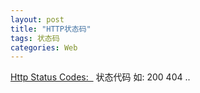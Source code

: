 ```yaml
---
layout: post
title: "HTTP状态码"
tags: 状态码
categories: Web
---
```




[Http Status Codes:  ][1] 状态代码 如: 200 404 ..




[1]:	https://httpstatuses.com/